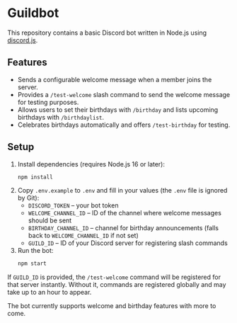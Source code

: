 # Guildbot

This repository contains a basic Discord bot written in Node.js using
[discord.js](https://discord.js.org/).

## Features

- Sends a configurable welcome message when a member joins the server.
- Provides a `/test-welcome` slash command to send the welcome message for
  testing purposes.
- Allows users to set their birthdays with `/birthday` and lists upcoming
  birthdays with `/birthdaylist`.
- Celebrates birthdays automatically and offers `/test-birthday` for testing.

## Setup

1. Install dependencies (requires Node.js 16 or later):
   ```bash
   npm install
   ```
2. Copy `.env.example` to `.env` and fill in your values (the `.env` file is
   ignored by Git):
   - `DISCORD_TOKEN` &ndash; your bot token
   - `WELCOME_CHANNEL_ID` &ndash; ID of the channel where welcome messages
     should be sent
   - `BIRTHDAY_CHANNEL_ID` &ndash; channel for birthday announcements (falls
     back to `WELCOME_CHANNEL_ID` if not set)
   - `GUILD_ID` &ndash; ID of your Discord server for registering slash commands
3. Run the bot:
   ```bash
   npm start
   ```

If `GUILD_ID` is provided, the `/test-welcome` command will be registered for
that server instantly. Without it, commands are registered globally and may take
up to an hour to appear.

The bot currently supports welcome and birthday features with more to come.
